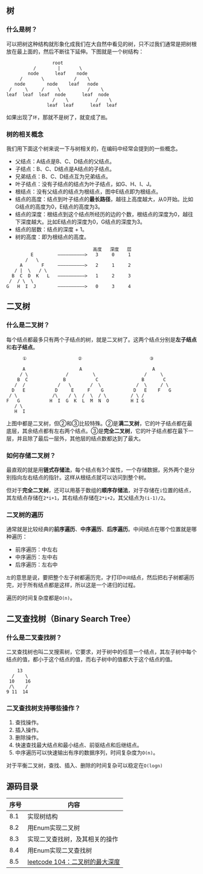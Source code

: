 ## 树

### 什么是树？

可以把树这种结构就形象化成我们在大自然中看见的树，只不过我们通常是把树根放在最上面的，然后不断往下延伸。下图就是一个树结构：

```
                 root
          /        |       \
        node      leaf    node
     /       \           /    \
   node        node    leaf   node
 /     \     /     \          /    \
leaf  leaf  leaf  node      leaf  node 
                 /    \          /    \
               leaf  leaf      leaf  leaf
```

如果出现了`环`，那就不是树了，就变成了`图`。

### 树的相关概念

我们用下面这个树来说一下与树相关的，在编码中经常会提到的一些概念。

* 父结点：A结点是B、C、D结点的父结点。
* 子结点：B、C、D结点是A结点的子结点。
* 兄弟结点：B、C、D结点互为兄弟结点。
* 叶子结点：没有子结点的结点为叶子结点，如G、H、I、J。
* 根结点：没有父结点的结点为根结点，图中E结点即为根结点。
* 结点的高度：结点到叶子结点的**最长路径**，越往上高度越大，从0开始。比如G结点的高度为0，E结点的高度为3。
* 结点的深度：根结点到这个结点所经历的边的个数，根结点的深度为0，越往下深度越大。比如E结点的深度为0，G结点的深度为3。
* 结点的层数：结点的深度 + 1。
* 树的高度：即为根结点的高度。

```
                                高度   深度   层
         E         ——————————>   3     0     1
       /   \
     A       F     ——————————>   2     1     2
   / |  \   / \
  B  C  D  K   L   ——————————>   1     2     3
 /  / \  \ 
G   H  I  J        ——————————>   0     3     4
```

## 二叉树

### 什么是二叉树？

每个结点都最多只有两个子结点的树，就是二叉树了。这两个结点分别是**左子结点**和**右子结点**。

```
      ①                   ②                         ③
      
      A                    A                          A
     / \              /         \                  /     \
    B  C             B           C                B       C
   /  /            /   \       /  \             /  \     / \
  D   E           D     E     F    G           D   E    F   G
 / \             /\    / \  /  \  / \         / \ /
F   G           H  I  G  K  L  M  N  O        H I G
   / \
   H  I
```

上图中都是二叉树，但②和③比较特殊。②是**满二叉树**，它的叶子结点都在最底层，其余结点都有左右两个结点。③是**完全二叉树**，它的叶子结点都在最下一层，并且除了最后一层外，其他层的结点数都达到了最大。

### 如何存储二叉树？

最直观的就是用**链式存储法**，每个结点有3个属性，一个存储数据，另外两个是分别指向左右结点的指针。这样从根结点就可以访问到整个树。

但对于**完全二叉树**，还可以用基于数组的**顺序存储法**，对于存储在`i`位置的结点，其左结点存储在`2*i+1`，其右结点存储在`2*i+2`，其父结点为`(i-1)/2`。

### 二叉树的遍历

通常就是比较经典的**前序遍历**、**中序遍历**、**后序遍历**。中间结点在哪个位置就是哪种遍历：

* 前序遍历：中左右
* 中序遍历：左中右
* 后序遍历：左右中

`左`的意思是说，要把整个左子树都遍历完，才打印`中间`结点，然后把右子树都遍历完，对于所有结点都是这样，所以这是一个递归的过程。

遍历的时间复杂度都是`O(n)`。

## 二叉查找树（Binary Search Tree）

### 什么是二叉查找树？

二叉查找树也叫二叉搜索树，它要求，对于树中的任意一个结点，其左子树中每个结点的值，都小于这个结点的值，而右子树中的值都大于这个结点的值。

```
    13
  /    \
 10    16
 /\    /
9 11  14
```

### 二叉查找树支持哪些操作？

1. 查找操作。
2. 插入操作。
3. 删除操作。
4. 快速查找最大结点和最小结点、前驱结点和后继结点。
5. 中序遍历可以快速输出有序的数据序列，时间复杂度为`O(n)`。

对于平衡二叉树，查找、插入、删除的时间复杂可以稳定在`O(logn)`

## 源码目录

序号 | 内容
---- | ----
8.1 | 实现树结构
8.2 | 用Enum实现二叉树
8.3 | 实现二叉查找树，及其相关的操作
8.4 | 用Enum实现二叉查找树 
8.5 | [leetcode 104：二叉树的最大深度](https://leetcode-cn.com/problems/maximum-depth-of-binary-tree/)

